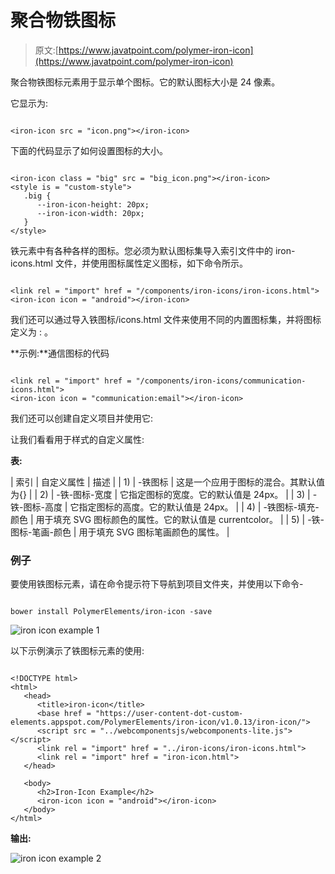 # 聚合物铁图标

> 原文:[https://www.javatpoint.com/polymer-iron-icon](https://www.javatpoint.com/polymer-iron-icon)

聚合物铁图标元素用于显示单个图标。它的默认图标大小是 24 像素。

它显示为:

```

<iron-icon src = "icon.png"></iron-icon>

```

下面的代码显示了如何设置图标的大小。

```

<iron-icon class = "big" src = "big_icon.png"></iron-icon>
<style is = "custom-style">
   .big {
      --iron-icon-height: 20px;
      --iron-icon-width: 20px;
   }
</style>

```

铁元素中有各种各样的图标。您必须为默认图标集导入索引文件中的 iron-icons.html 文件，并使用图标属性定义图标，如下命令所示。

```

<link rel = "import" href = "/components/iron-icons/iron-icons.html">
<iron-icon icon = "android"></iron-icon>

```

我们还可以通过导入铁图标/<iconset>icons.html 文件来使用不同的内置图标集，并将图标定义为 <iconset>: <icon>。</icon></iconset></iconset>

**示例:**通信图标的代码

```

<link rel = "import" href = "/components/iron-icons/communication-icons.html">
<iron-icon icon = "communication:email"></iron-icon>

```

我们还可以创建自定义项目并使用它:

让我们看看用于样式的自定义属性:

**表:**

| 索引 | 自定义属性 | 描述 |
| 1) | -铁图标 | 这是一个应用于图标的混合。其默认值为{} |
| 2) | -铁-图标-宽度 | 它指定图标的宽度。它的默认值是 24px。 |
| 3) | -铁-图标-高度 | 它指定图标的高度。它的默认值是 24px。 |
| 4) | -铁图标-填充-颜色 | 用于填充 SVG 图标颜色的属性。它的默认值是 currentcolor。 |
| 5) | -铁-图标-笔画-颜色 | 用于填充 SVG 图标笔画颜色的属性。 |

### 例子

要使用铁图标元素，请在命令提示符下导航到项目文件夹，并使用以下命令-

```

bower install PolymerElements/iron-icon -save

```

![iron icon example 1](../Images/2a17f3c7118eb7c49efa38351d705ae9.png)

以下示例演示了铁图标元素的使用:

```

<!DOCTYPE html>
<html>
   <head>
      <title>iron-icon</title>
      <base href = "https://user-content-dot-custom-elements.appspot.com/PolymerElements/iron-icon/v1.0.13/iron-icon/">
      <script src = "../webcomponentsjs/webcomponents-lite.js"></script>
      <link rel = "import" href = "../iron-icons/iron-icons.html">
      <link rel = "import" href = "iron-icon.html">
   </head>

   <body>
      <h2>Iron-Icon Example</h2>
      <iron-icon icon = "android"></iron-icon>
   </body>
</html>

```

**输出:**

![iron icon example 2](../Images/d340161b5317175c61b8a7930d73093a.png)